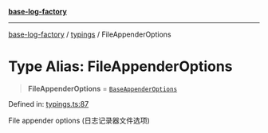 [**base-log-factory**](../../index.md)

***

[base-log-factory](../../index.md) / [typings](../index.md) / FileAppenderOptions

# Type Alias: FileAppenderOptions

> **FileAppenderOptions** = [`BaseAppenderOptions`](BaseAppenderOptions.md)

Defined in: [typings.ts:87](https://github.com/fengxinming/log-base/blob/6b764da5f85b664c1af10f4ba24b07aad1c0ef20/src/typings.ts#L87)

File appender options (日志记录器文件选项)
